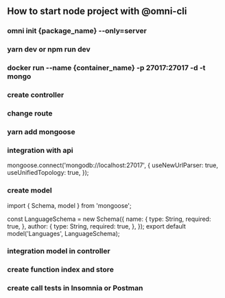 ## How to start node project with @omni-cli

### omni init {package_name} --only=server
### yarn dev or npm run dev
### docker run --name {container_name} -p 27017:27017 -d -t mongo
### create controller
### change route
### yarn add mongoose
### integration with api
mongoose.connect('mongodb://localhost:27017', {
  useNewUrlParser: true,
  useUnifiedTopology: true,
});
### create model
import { Schema, model } from 'mongoose';

const LanguageSchema = new Schema({
  name: {
    type: String,
    required: true,
  },
  author: {
    type: String,
    required: true,
  },
});
export default model('Languages', LanguageSchema);
### integration model in controller 
### create function index and store
### create call tests in Insomnia or Postman

